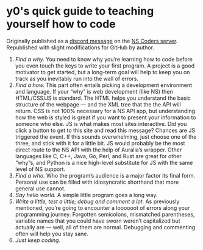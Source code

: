 # y0's quick guide to teaching yourself how to code
Originally published as a [discord message](https://discord.com/channels/390264080746938368/393136341921169409/727755400715305001) on the [NS Coders server](https://discord.gg/SgwWMTN). Republished with slight modifications for GitHub by author.

1. *Find a why.* You need to know why you’re learning how to code before you even touch the keys to write your first program. A project is a good motivator to get started, but a long-term goal will help to keep you on track as you inevitably run into the wall of errors.
2. *Find a how.* This part often entails picking a development environment and language. If your “why” is web development (like NS) then HTML/CSS/JS is standard. The HTML helps you understand the basic structure of the webpage — and the XML tree that the the API will return. CSS is not  100% necessary for a NS API app, but understanding how the web is styled is great if you want to present your information to someone who else. JS is what makes most sites interactive. Did you click a button to get to this site and read this message? Chances are JS triggered the event. If this sounds overwhelming, just choose one of the three, and stick with it for a little bit. JS would probably be the most direct route to the NS API with the help of Auralia’s wrapper. Other languages like C, C++, Java, Go, Perl, and Rust are great for other “why”s, and Python is a nice high-level substitute for JS with the same level of NS support.
3. *Find a who.* Who the program’s audience is a major factor its final form. Personal use can be filled with idiosyncratic shorthand that more general use cannot.
4. *Say hello world.* A simple little program goes a long way. 
5. *Write a little, test a little; debug and comment a lot.* As previously mentioned, you’re going to encounter a loooooot of errors along your programming journey. Forgotten semicolons, mismatched parentheses,  variable names that you could have sworn weren’t capitalized but actually are — well, all of them are normal. Debugging and commenting often will help you stay sane.
6. *Just keep coding.*

